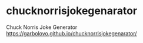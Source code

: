 # chucknorrisjokegenarator
Chuck Norris Joke Generator
https://garbolovo.github.io/chucknorrisjokegenarator/
